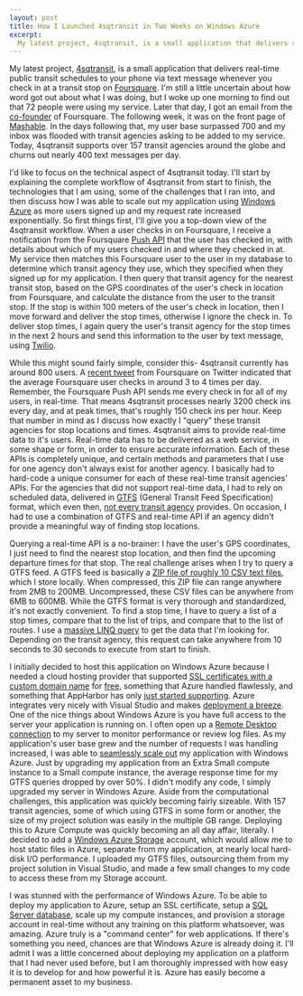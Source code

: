 ```yaml
--- 
layout: post
title: How I Launched 4sqtransit in Two Weeks on Windows Azure
excerpt:
  My latest project, 4sqtransit, is a small application that delivers real-time public transit schedules to your phone via text message whenever you check in at a transit stop on Foursquare. I'm still a little uncertain about how word got out about what I was doing, but I woke up one morning to find out that 72 people were using my service. Later that day, I got an email from the co-founder of Foursquare. The following week, it was on the front page of Mashable.
---
```

My latest project, <a href="http://www.4sqtransit.com/" target="_blank">4sqtransit</a>, is a small application that delivers real-time public transit schedules to your phone via text message whenever you check in at a transit stop on <a href="https://foursquare.com/" target="_blank">Foursquare</a>. I'm still a little uncertain about how word got out about what I was doing, but I woke up one morning to find out that 72 people were using my service. Later that day, I got an email from the <a href="https://foursquare.com/naveen" target="_blank">co-founder</a> of Foursquare. The following week, it was on the front page of <a href="http://mashable.com/2011/03/21/4sqtransit/" target="_blank">Mashable</a>. In the days following that, my user base surpassed 700 and my inbox was flooded with transit agencies asking to be added to my service. Today, 4sqtransit supports over 157 transit agencies around the globe and churns out nearly 400 text messages per day.

I'd like to focus on the technical aspect of 4sqtransit today. I'll start by explaining the complete workflow of 4sqtransit from start to finish, the technologies that I am using, some of the challenges that I ran into, and then discuss how I was able to scale out my application using <a href="http://www.microsoft.com/windowsazure/windowsazure/" target="_blank">Windows Azure</a> as more users signed up and my request rate increased exponentially. So first things first, I'll give you a top-down view of the 4sqtransit workflow. When a user checks in on Foursquare, I receive a notification from the Foursquare <a href="https://github.com/foursquare/hackathon/wiki/Foursquare-Push-API" target="_blank">Push API</a> that the user has checked in, with details about which of my users checked in and where they checked in at. My service then matches this Foursquare user to the user in my database to determine which transit agency they use, which they specified when they signed up for my application. I then query that transit agency for the nearest transit stop, based on the GPS coordinates of the user's check in location from Foursquare, and calculate the distance from the user to the transit stop. If the stop is within 100 meters of the user's check in location, then I move forward and deliver the stop times, otherwise I ignore the check in. To deliver stop times, I again query the user's transit agency for the stop times in the next 2 hours and send this information to the user by text message, using <a href="http://www.twilio.com/" target="_blank">Twilio</a>.

While this might sound fairly simple, consider this- 4sqtransit currently has around 800 users. A <a href="http://mashable.com/2010/05/28/foursquare-checkins/" target="_blank">recent tweet</a> from Foursquare on Twitter indicated that the average Foursquare user checks in around 3 to 4 times per day. Remember, the Foursquare Push API sends me every check in for all of my users, in real-time. That means 4sqtransit processes nearly 3200 check ins every day, and at peak times, that's roughly 150 check ins per hour. Keep that number in mind as I discuss how exactly I "query" these transit agencies for stop locations and times. 4sqtransit aims to provide real-time data to it's users. Real-time data has to be delivered as a web service, in some shape or form, in order to ensure accurate information. Each of these APIs is completely unique, and certain methods and parameters that I use for one agency don't always exist for another agency. I basically had to hard-code a unique consumer for each of these real-time transit agencies' APIs. For the agencies that did not support real-time data, I had to rely on scheduled data, delivered in <a href="http://code.google.com/transit/spec/transit_feed_specification.html" target="_blank">GTFS</a> (General Transit Feed Specification) format, which even then, <a href="http://www.gtfs-data-exchange.com/" target="_blank">not every transit agency</a> provides. On occasion, I had to use a combination of GTFS and real-time API if an agency didn't provide a meaningful way of finding stop locations.

Querying a real-time API is a no-brainer: I have the user's GPS coordinates, I just need to find the nearest stop location, and then find the upcoming departure times for that stop. The real challenge arises when I try to query a GTFS feed. A GTFS feed is basically a <a href="http://code.google.com/transit/spec/transit_feed_specification.html#transitFileRequirements" target="_blank">ZIP file of roughly 10 CSV text files</a>, which I store locally. When compressed, this ZIP file can range anywhere from 2MB to 200MB. Uncompressed, these CSV files can be anywhere from 6MB to 600MB. While the GTFS format is very thorough and standardized, it's not exactly convenient. To find a stop time, I have to query a list of a stop times, compare that to the list of trips, and compare that to the list of routes. I use a <a href="http://stackoverflow.com/questions/5189171/how-can-i-make-this-linq-query-of-an-enumerable-datatable-of-gtfs-data-faster" target="_blank">massive LINQ query</a> to get the data that I'm looking for. Depending on the transit agency, this request can take anywhere from 10 seconds to 30 seconds to execute from start to finish.

I initially decided to host this application on Windows Azure because I needed a cloud hosting provider that supported <a href="http://msdn.microsoft.com/en-us/library/ff795779.aspx" target="_blank">SSL certificates with a custom domain name</a> for <a href="http://www.microsoft.com/windowsazure/free-trial/" target="_blank">free</a>, something that Azure handled flawlessly, and something that AppHarbor has only <a href="http://support.appharbor.com/kb/tips-and-tricks/ssl-and-certificates" target="_blank">just started supporting</a>. Azure integrates very nicely with Visual Studio and makes <a href="http://blogs.infragistics.com/blogs/anton_staykov/archive/2010/08/31/how-to-publish-your-windows-azure-application-right-from-visual-studio-2010.aspx" target="_blank">deployment a breeze</a>. One of the nice things about Windows Azure is you have full access to the server your application is running on. I often open up a <a href="http://blog.maartenballiauw.be/post/2010/11/30/Windows-Azure-Remote-Desktop-Access.aspx" target="_blank">Remote Desktop connection</a> to my server to monitor performance or review log files. As my application's user base grew and the number of requests I was handling increased, I was able to <a href="http://blogs.msdn.com/b/jnak/archive/2010/01/22/windows-azure-instances-storage-limits.aspx" target="_blank">seamlessly scale out</a> my application with Windows Azure. Just by upgrading my application from an Extra Small compute instance to a Small compute instance, the average response time for my GTFS queries dropped by over 50%. I didn't modify any code, I simply upgraded my server in Windows Azure. Aside from the computational challenges, this application was quickly  becoming fairly sizeable. With 157 transit agencies, some of which using  GTFS in some form or another, the size of my project solution was easily in the multiple GB  range. Deploying this to Azure Compute was quickly becoming an all day affair, literally. I decided to add a <a href="http://www.microsoft.com/windowsazure/storage/default.aspx" target="_blank">Windows Azure Storage</a> account, which would allow me to host static files in Azure, separate from my application, at nearly local hard-disk I/O performance. I uploaded my GTFS files, outsourcing them from my project solution in Visual Studio, and made a few small changes to my code to access these from my Storage account.

I was stunned with the performance of Windows Azure. To be able to deploy my application to Azure, setup an SSL certificate, setup a <a href="http://www.microsoft.com/en-us/SQLAzure/database.aspx" target="_blank">SQL Server database</a>, scale up my compute instances, and provision a storage account in real-time without any training on this platform whatsoever, was amazing. Azure truly is a "command center" for web applications. If there's something you need, chances are that Windows Azure is already doing it. I'll admit I was a little concerned about deploying my application on a platform that I had never used before, but I am thoroughly impressed with how easy it is to develop for and how powerful it is. Azure has easily become a permanent asset to my business.
